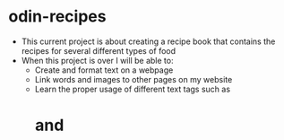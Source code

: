 # odin-recipes

- This current project is about creating a recipe book that contains the recipes for several different types of food
- When this project is over I will be able to:
    - Create and format text on a webpage
    - Link words and images to other pages on my website
    - Learn the proper usage of different text tags such as <h1> and <p>
